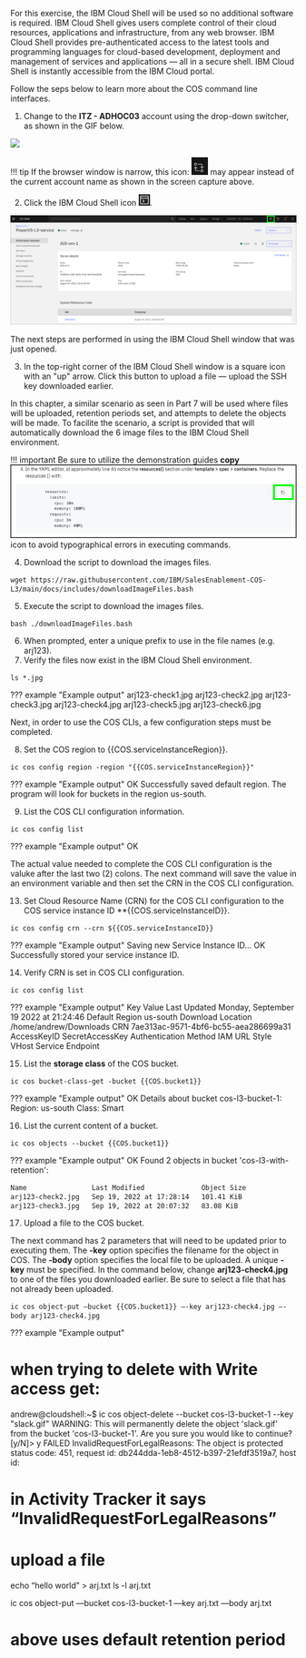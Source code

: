 For this exercise, the IBM Cloud Shell will be used so no additional software is required. IBM Cloud Shell gives users complete control of their cloud resources, applications and infrastructure, from any web browser. IBM Cloud Shell provides pre-authenticated access to the latest tools and programming languages for cloud-based development, deployment and management of services and applications — all in a secure shell. IBM Cloud Shell is instantly accessible from the IBM Cloud portal.

Follow the seps below to learn more about the COS command line interfaces.

1. Change to the **ITZ - ADHOC03** account using the drop-down switcher, as shown in the GIF below.

![](_attachments/SwitchAccounts-final.gif)

!!! tip
    If the browser window is narrow, this icon: ![](_attachments/SwitchAccountsIcon.png) may appear instead of the current account name as shown in the screen capture above.

2. Click the IBM Cloud Shell icon ![](_attachments/CloudShellIcon.png).

![](_attachments/StartCloudShell.png)

The next steps are performed in using the IBM Cloud Shell window that was just opened.

3. In the top-right corner of the IBM Cloud Shell window is a square icon with an "up" arrow. Click this button to upload a file — upload the SSH key downloaded earlier.

In this chapter, a similar scenario as seen in Part 7 will be used where files will be uploaded, retention periods set, and attempts to delete the objects will be made. To facilite the scenario, a script is provided that will automatically download the 6 image files to the IBM Cloud Shell environment.

!!! important
    Be sure to utilize the demonstration guides **copy** ![](_attachments/Usage-Clipboard.png) icon to avoid typographical errors in executing commands.

4. Download the script to download the images files.

```
wget https://raw.githubusercontent.com/IBM/SalesEnablement-COS-L3/main/docs/includes/downloadImageFiles.bash
```

5. Execute the script to download the images files.

```
bash ./downloadImageFiles.bash
```

6. When prompted, enter a unique prefix to use in the file names (e.g. arj123).
7. Verify the files now exist in the IBM Cloud Shell environment.

```
ls *.jpg
```

??? example "Example output"
    arj123-check1.jpg  arj123-check2.jpg  arj123-check3.jpg  arj123-check4.jpg  arj123-check5.jpg  arj123-check6.jpg

Next, in order to use the COS CLIs, a few configuration steps must be completed.

8. Set the COS region to {{COS.serviceInstanceRegion}}.

```
ic cos config region -region "{{COS.serviceInstanceRegion}}"
```

??? example "Example output"
    OK
    Successfully saved default region. The program will look for buckets in the region us-south.

9. List the COS CLI configuration information.

```
ic cos config list
```

??? example "Example output"
    OK

<!-- 10. Retrive the Cloud Resource Name (CRN) for the COS service instance {{COS.serviceInstanceName}}.

```
ic resource service-instance {{COS.serviceInstanceID}}}} --id
```

??? example "Example output"
    Retrieving service instance 7ae313ac-9571-4bf6-bc55-aea286699a31 in all resource groups under account ITZ - ADHOC03 as andrew@jones-tx.com...
    crn:v1:bluemix:public:kms:us-south:a/934360f4a07b734c569d05a94f71816e:7ae313ac-9571-4bf6-bc55-aea286699a31:: 7ae313ac-9571-4bf6-bc55-aea286699a31 -->

The actual value needed to complete the COS CLI configuration is the valuke after the last two (2) colons. The next command will save the value in an environment variable and then set the CRN in the COS CLI configuration.

13. Set Cloud Resource Name (CRN) for the COS CLI configuration to the COS service instance ID **{{COS.serviceInstanceID}}.

```
ic cos config crn --crn ${{COS.serviceInstanceID}}
```

??? example "Example output"
    Saving new Service Instance ID...
    OK
    Successfully stored your service instance ID.

14. Verify CRN is set in COS CLI configuration.

```
ic cos config list
```

??? example "Example output"
    Key                     Value
    Last Updated            Monday, September 19 2022 at 21:24:46
    Default Region          us-south
    Download Location       /home/andrew/Downloads
    CRN                     7ae313ac-9571-4bf6-bc55-aea286699a31
    AccessKeyID
    SecretAccessKey
    Authentication Method   IAM
    URL Style               VHost
    Service Endpoint

15. List the **storage class** of the COS bucket.

```
ic cos bucket-class-get -bucket {{COS.bucket1}}
```

??? example "Example output"
    OK
    Details about bucket cos-l3-bucket-1:
    Region: us-south
    Class: Smart

16. List the current content of a bucket.

```
ic cos objects --bucket {{COS.bucket1}}
```

??? example "Example output"
    OK
    Found 2 objects in bucket 'cos-l3-with-retention':

    Name                Last Modified              Object Size
    arj123-check2.jpg   Sep 19, 2022 at 17:28:14   101.41 KiB
    arj123-check3.jpg   Sep 19, 2022 at 20:07:32   83.08 KiB

17. Upload a file to the COS bucket.

The next command has 2 parameters that will need to be updated prior to executing them. The **-key** option specifies the filename for the object in COS.  The **-body** option specifies the local file to be uploaded.  A unique **-key** must be specified. In the command below, change **arj123-check4.jpg** to one of the files you downloaded earlier. Be sure to select a file that has not already been uploaded.

```
ic cos object-put —bucket {{COS.bucket1}} —-key arj123-check4.jpg —-body arj123-check4.jpg
```

??? example "Example output"





# when trying to delete with Write access get:

andrew@cloudshell:~$ ic cos object-delete --bucket cos-l3-bucket-1 --key "slack.gif"
WARNING: This will permanently delete the object 'slack.gif' from the bucket 'cos-l3-bucket-1'.
Are you sure you would like to continue? [y/N]> y
FAILED
InvalidRequestForLegalReasons: The object is protected
        status code: 451, request id: db244dda-1eb8-4512-b397-21efdf3519a7, host id:


# in Activity Tracker it says “InvalidRequestForLegalReasons”







# upload a file
echo “hello world” > arj.txt
ls -l arj.txt

ic cos object-put —bucket cos-l3-bucket-1 —key arj.txt —body arj.txt

# above uses default retention period
